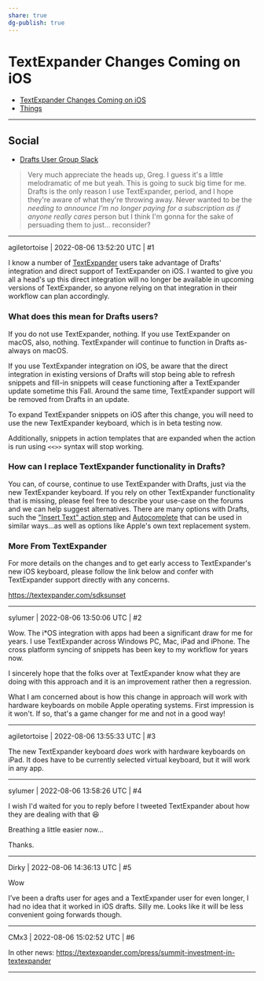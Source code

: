 ```yaml
---
share: true
dg-publish: true
---
```

# TextExpander Changes Coming on iOS

- [TextExpander Changes Coming on iOS](https://forums.getdrafts.com/t/textexpander-changes-coming-on-ios/13105)
- [Things](things:///show?id=nciG5xVj5gc5Z3NAiY1xQ)

---

## Social

- [Drafts User Group Slack](https://agiletortoise.slack.com/archives/C82A9NK0E/p1659810541915239?thread_ts=1659733041.150669&channel=C82A9NK0E&message_ts=1659810541.915239)
> Very much appreciate the heads up, Greg. I guess it's a little melodramatic of me but yeah. This is going to suck big time for me. Drafts is the only reason I use TextExpander, period, and I hope they're aware of what they're throwing away. Never wanted to be the *needing to announce I'm no longer paying for a subscription as if anyone really cares* person but I think I'm gonna for the sake of persuading them to just... reconsider?


---

agiletortoise | 2022-08-06 13:52:20 UTC | #1

I know a number of [TextExpander](https://textexpander.com/) users take advantage of Drafts' integration and direct support of TextExpander on iOS. I wanted to give you all a head's up this direct integration will no longer be available in upcoming versions of TextExpander, so anyone relying on that integration in their workflow can plan accordingly.

### What does this mean for Drafts users?

If you do not use TextExpander, nothing. If you use TextExpander on macOS, also, nothing. TextExpander will continue to function in Drafts as-always on macOS.

If you use TextExpander integration on iOS, be aware that the direct integration in existing versions of Drafts will stop being able to refresh snippets and fill-in snippets will cease functioning after a TextExpander update sometime this Fall. Around the same time, TextExpander support will be removed from Drafts in an update.

To expand TextExpander snippets on iOS after this change, you will need to use the new TextExpander keyboard, which is in beta testing now. 

Additionally, snippets in action templates that are expanded when the action is run using `<<>>` syntax will stop working.

### How can I replace TextExpander functionality in Drafts?

You can, of course, continue to use TextExpander with Drafts, just via the new TextExpander keyboard. If you rely on other TextExpander functionality that is missing, please feel free to describe your use-case on the forums and we can help suggest alternatives. There are many options with Drafts, such the ["Insert Text" action step](https://docs.getdrafts.com/docs/actions/steps/utility#insert-text) and [Autocomplete](https://docs.getdrafts.com/docs/editor/autocomplete) that can be used in similar ways...as well as options like Apple's own text replacement system.

### More From TextExpander

For more details on the changes and to get early access to TextExpander's new iOS keyboard, please follow the link below and confer with TextExpander support directly with any concerns.

https://textexpander.com/sdksunset

-------------------------

sylumer | 2022-08-06 13:50:06 UTC | #2

Wow. The i\*OS integration with apps had been a significant draw for  me for years. I use TextExpander across Windows PC, Mac, iPad and iPhone. The cross platform syncing of snippets has been key to my workflow for years now.

I sincerely hope that  the folks over at TextExpander know what they are doing with this approach and it is an improvement rather then a regression.

What I am concerned about is how this change in approach will work with hardware keyboards on mobile Apple operating systems. First impression is it won't. If so, that's a game changer for me and not in a good way!

-------------------------

agiletortoise | 2022-08-06 13:55:33 UTC | #3

The new TextExpander keyboard _does_ work with hardware keyboards on iPad. It does have to be currently selected virtual keyboard, but it will work in any app.

-------------------------

sylumer | 2022-08-06 13:58:26 UTC | #4

I wish I'd waited for you to reply before I tweeted TextExpander about how they are dealing with that 😆

Breathing a little easier now...

Thanks.

-------------------------

Dirky | 2022-08-06 14:36:13 UTC | #5

Wow

I’ve been a drafts user for ages and a TextExpander user for even longer, I had no idea that it worked in iOS drafts. Silly me. 
Looks like it will be less convenient going forwards though.

-------------------------

CMx3 | 2022-08-06 15:02:52 UTC | #6

In other news: https://textexpander.com/press/summit-investment-in-textexpander

-------------------------

